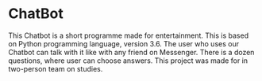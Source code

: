 # ChatBot
This Chatbot is a short programme made for entertainment. This is based on Python programming language, version 3.6. The user who uses our Chatbot can talk with it like with any friend on Messenger. There is a dozen questions, where user can choose answers. This project was made for in two-person team on studies.
